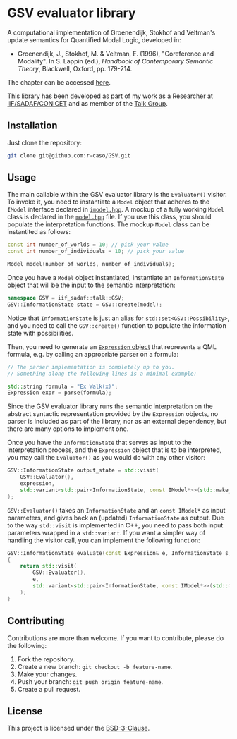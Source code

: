 # GSV evaluator library

A computational implementation of Groenendijk, Stokhof and Veltman's update semantics for Quantified Modal Logic, developed in:

- Groenendijk, J., Stokhof, M. & Veltman, F. (1996), "Coreference and Modality". In S. Lappin (ed.), *Handbook of
Contemporary Semantic Theory*, Blackwell, Oxford, pp. 179-214.

The chapter can be accessed [here](https://stokhof.org/wp-content/uploads/2017/06/groenendijk-stokhof-veltman_cmcmsd.pdf).

This library has been developed as part of my work as a Researcher at [IIF/SADAF/CONICET](https://iif.conicet.gov.ar/?lan=en) and as member of the [Talk Group](https://talk-group.org/).

## Installation

Just clone the repository:
```bash
git clone git@github.com:r-caso/GSV.git
```

## Usage

The main callable within the GSV evaluator library is the `Evaluator()` visitor. To invoke it, you need to instantiate a `Model` object that adheres to the `IModel` interface declared in [``imodel.hpp``](GSV/include/interfaces/imodel.hpp). A mockup of a fully working `Model` class is declared in the [`model.hpp`](third_party/semantics/model.hpp) file. If you use this class, you should populate the interpretation functions. The mockup `Model` class can be instantited as follows:

```c++
const int number_of_worlds = 10; // pick your value
const int number_of_individuals = 10; // pick your value

Model model(number_of_worlds, number_of_individuals);
```

Once you have a `Model` object instantiated, instantiate an `InformationState` object that will be the input to the semantic interpretation:

```c++
namespace GSV = iif_sadaf::talk::GSV;
GSV::InformationState state = GSV::create(model);
```
Notice that `InformationState` is just an alias for `std::set<GSV::Possibility>`, and you need to call the `GSV::create()` function to populate the information state with possibilities.

Then, you need to generate an [`Expression` object](third_party/syntax/expression.hpp) that represents a QML formula, e.g. by calling an appropriate parser on a formula:

```c++
// The parser implementation is completely up to you.
// Something along the following lines is a minimal example:

std::string formula = "Ex Walk(x)";
Expression expr = parse(formula);
```

Since the GSV evaluator library runs the semantic interpretation on the abstract syntactic representation provided by the `Expression` objects, no parser is included as part of the library, nor as an external dependency, but there are many options to implement one.

Once you have the `InformationState` that serves as input to the interpretation process, and the `Expression` object that is to be interpreted, you may call the `Evaluator()` as you would do with any other visitor:

```c++
GSV::InformationState output_state = std::visit(
    GSV::Evaluator(),
    expression,
    std::variant<std::pair<InformationState, const IModel*>>(std::make_pair(state, &model))
);
```

`GSV::Evaluator()` takes an `InformationState` and an `const IModel*` as input parameters, and gives back an (updated) `InformationState` as output. Due to the way `std::visit` is implemented in C++, you need to pass both input parameters wrapped in a `std::variant`. If you want a simpler way of handling the visitor call, you can implement the following function:

```c++
GSV::InformationState evaluate(const Expression& e, InformationState s, const IModel& m)
{
    return std::visit(
        GSV::Evaluator(),
        e,
        std::variant<std::pair<InformationState, const IModel*>>(std::make_pair(s, &model))
    );
}
```

## Contributing

Contributions are more than welcome. If you want to contribute, please do the following:

1. Fork the repository.
2. Create a new branch: `git checkout -b feature-name`.
3. Make your changes.
4. Push your branch: `git push origin feature-name`.
5. Create a pull request.

## License
This project is licensed under the [BSD-3-Clause](LICENSE).